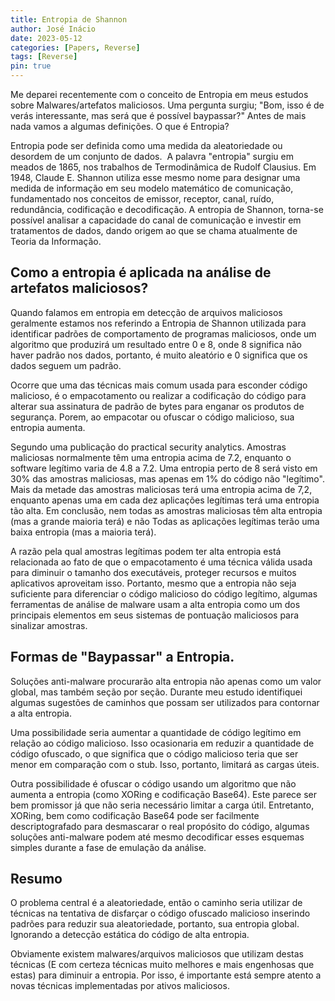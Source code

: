 ```yaml
---
title: Entropia de Shannon
author: José Inácio
date: 2023-05-12
categories: [Papers, Reverse]
tags: [Reverse]
pin: true
---
```


Me deparei recentemente com o conceito de Entropia em meus estudos sobre Malwares/artefatos maliciosos. Uma pergunta surgiu; "Bom, isso é de verás interessante, mas será que é possível baypassar?"
Antes de mais nada vamos a algumas definições.
O que é Entropia?

Entropia pode ser definida como uma medida da aleatoriedade ou desordem de um conjunto de dados. 
A palavra "entropia" surgiu em meados de 1865, nos trabalhos de Termodinâmica de Rudolf Clausius. Em 1948, Claude E. Shannon utiliza esse mesmo nome para designar uma medida de informação em seu modelo matemático de comunicação, fundamentado nos conceitos de emissor, receptor, canal, ruído, redundância, codificação e decodificação. A entropia de Shannon, torna-se possível analisar a capacidade do canal de comunicação e investir em tratamentos de dados, dando origem ao que se chama atualmente de Teoria da Informação.

## Como a entropia é aplicada na análise de artefatos maliciosos?

Quando falamos em entropia em detecção de arquivos maliciosos geralmente estamos nos referindo a Entropia de Shannon utilizada para identificar padrões de comportamento de programas maliciosos, onde um algoritmo que produzirá um resultado entre 0 e 8, onde 8 significa não haver padrão nos dados, portanto, é muito aleatório e 0 significa que os dados seguem um padrão.

Ocorre que uma das técnicas mais comum usada para esconder código malicioso, é o empacotamento ou realizar a codificação do código para alterar sua assinatura de padrão de bytes para enganar os produtos de segurança. Porem, ao empacotar ou ofuscar o código malicioso, sua entropia aumenta.

Segundo uma publicação do practical security analytics. Amostras maliciosas normalmente têm uma entropia acima de 7.2, enquanto o software legítimo varia de 4.8 a 7.2. Uma entropia perto de 8 será visto em 30% das amostras maliciosas, mas apenas em 1% do código não "legítimo". Mais da metade das amostras maliciosas terá uma entropia acima de 7,2, enquanto apenas uma em cada dez aplicações legítimas terá uma entropia tão alta. Em conclusão, nem todas as amostras maliciosas têm alta entropia (mas a grande maioria terá) e não Todas as aplicações legítimas terão uma baixa entropia (mas a maioria terá).

A razão pela qual amostras legítimas podem ter alta entropia está relacionada ao fato de que o empacotamento é uma técnica válida usada para diminuir o tamanho dos executáveis, proteger recursos e muitos aplicativos aproveitam isso. Portanto, mesmo que a entropia não seja suficiente para diferenciar o código malicioso do código legítimo, algumas ferramentas de análise de malware usam a alta entropia como um dos principais elementos em seus sistemas de pontuação maliciosos para sinalizar amostras.

## Formas de "Baypassar" a Entropia.

Soluções anti-malware procurarão alta entropia não apenas como um valor global, mas também seção por seção. Durante meu estudo identifiquei algumas sugestões de caminhos que possam ser utilizados para contornar a alta entropia.

Uma possibilidade seria aumentar a quantidade de código legítimo em relação ao código malicioso. Isso ocasionaria em reduzir a quantidade de código ofuscado, o que significa que o código malicioso teria que ser menor em comparação com o stub. Isso, portanto, limitará as cargas úteis.

Outra possibilidade é ofuscar o código usando um algoritmo que não aumenta a entropia (como XORing e codificação Base64). Este parece ser bem promissor já que não seria necessário limitar a carga útil. Entretanto, XORing, bem como codificação Base64 pode ser facilmente descriptografado para desmascarar o real propósito do código, algumas soluções anti-malware podem até mesmo decodificar esses esquemas simples durante a fase de emulação da análise.

## Resumo

O problema central é a aleatoriedade, então o caminho seria utilizar de técnicas na tentativa de disfarçar o código ofuscado malicioso inserindo padrões para reduzir sua aleatoriedade, portanto, sua entropia global. Ignorando a detecção estática do código de alta entropia.

Obviamente existem malwares/arquivos maliciosos que utilizam destas técnicas (E com certeza técnicas muito melhores e mais engenhosas que estas) para diminuir a  entropia. Por isso, é importante está sempre atento a novas técnicas implementadas por ativos maliciosos.
